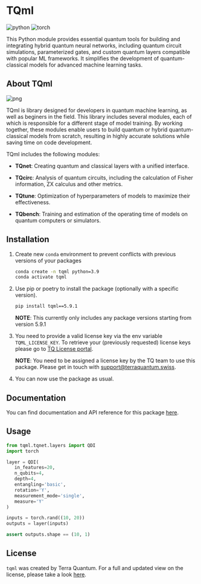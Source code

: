 # TQml

![python](https://img.shields.io/badge/python-%5E3.9.0-blue)
![torch](https://img.shields.io/badge/torch-%5E2.0.0-blue)

This Python module provides essential quantum tools for building and integrating hybrid quantum neural networks, including quantum circuit simulations, parameterized gates, and custom quantum layers compatible with popular ML frameworks. It simplifies the development of quantum-classical models for advanced machine learning tasks.


## About TQml

![png](https://storage.googleapis.com/test-bucket-18021720/pipeline.png)

TQml is library designed for developers in quantum machine learning, as well as beginers in the field. This library includes several modules, each of which is responsible for a different stage of model training. By working together, these modules enable users to build quantum or hybrid quantum-classical models from scratch, resulting in highly accurate solutions while saving time on code development.

TQml includes the following modules:

- **TQnet**: Creating quantum and classical layers with a unified interface.

- **TQcirc**: Analysis of quantum circuits, including the calculation of Fisher information, ZX calculus and other metrics.

- **TQtune**: Optimization of hyperparameters of models to maximize their effectiveness.

- **TQbench**: Training and estimation of the operating time of models on quantum computers or simulators.

## Installation

1) Create new `conda` environment to prevent conflicts with previous versions of your packages
    ```bash
    conda create -n tqml python=3.9
    conda activate tqml
    ```

2) Use pip or poetry to install the package (optionally with a specific version).
   ```bash
   pip install tqml==5.9.1
   ```

   **NOTE**: This currently only includes any package versions starting from version 5.9.1

3) You need to provide a valid license key via the env variable `TQML_LICENSE_KEY`. To retrieve your (previously requested) license keys please go to [TQ License portal](https://terraquantum.io/licenses).

   **NOTE**: You need to be assigned a license key by the TQ team to use this package. Please get in touch with [support@terraquantum.swiss](mailto:support@terraquantum.swiss).

4) You can now use the package as usual.

## Documentation

You can find documentation and API reference for this package
[here](https://tqml-docs.terraquantum.io/).

## Usage

```python
from tqml.tqnet.layers import QDI
import torch

layer = QDI(
   in_features=20,
   n_qubits=4,
   depth=4,
   entangling='basic',
   rotation='Y',
   measurement_mode='single',
   measure='Y'
)

inputs = torch.rand((10, 20))
outputs = layer(inputs)

assert outputs.shape == (10, 1)
```

## License

`tqml` was created by Terra Quantum. For a full and updated view on the license, please take a look [here](https://terraquantum.io/content/legal/eula-tq42-tqml/).
